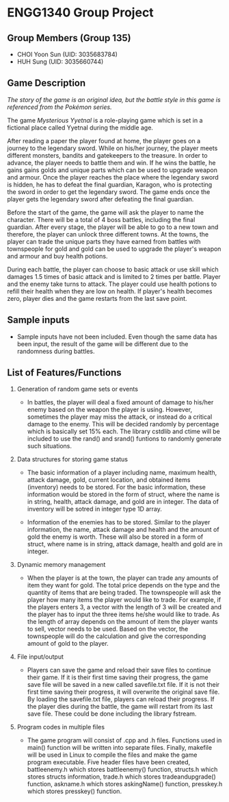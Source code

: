 # ENGG1340 Group Project
## Group Members (Group 135)
- CHOI Yoon Sun (UID: 3035683784)
- HUH Sung (UID: 3035660744)

## Game Description
*The story of the game is an original idea, but the battle style in this game is referenced from the Pokémon series.*

The game *Mysterious Yyetnal* is a role-playing game which is set in a fictional place called Yyetnal during the middle age.

After reading a paper the player found at home, the player goes on a journey to the legendary sword. While on his/her journey, the player meets different monsters, bandits and gatekeepers to the treasure. In order to advance, the player needs to battle them and win. If he wins the battle, he gains gains golds and unique parts which can be used to upgrade weapon and armour. Once the player reaches the place where the legendary sword is hidden, he has to defeat the final guardian, Karagon, who is protecting the sword in order to get the legendary sword. The game ends once the player gets the legendary sword after defeating the final guardian.

Before the start of the game, the game will ask the player to name the character. There will be a total of 4 boss battles, including the final guardian. After every stage, the player will be able to go to a new town and therefore, the player can unlock three different towns. At the towns, the player can trade the unique parts they have earned from battles with townspeople for gold and gold can be used to upgrade the player's weapon and armour and buy health potions.

During each battle, the player can choose to basic attack or use skill which damages 1.5 times of basic attack and is limited to 2 times per battle. Player and the enemy take turns to attack. The player could use health potions to refill their health when they are low on health. If player's health becomes zero, player dies and the game restarts from the last save point. 

## Sample inputs
   - Sample inputs have not been included. Even though the same data has been input, the result of the game will be different due to the randomness during battles. 

## List of Features/Functions
1. Generation of random game sets or events
   - In battles, the player will deal a fixed amount of damage to his/her enemy based on the weapon the player is using. However, sometimes the player may miss the attack, or instead do a critical damage to the enemy. This will be decided randomly by percentage which is basically set 15% each. The library cstdlib and ctime will be included to use the rand() and srand() funtions to randomly generate such situations.

2. Data structures for storing game status
   - The basic information of a player including name, maximum health, attack damage, gold, current location, and obtained items (inventory) needs to be stored. For the basic information, these information would be stored in the form of struct, where the name is in string, health, attack damage, and gold are in integer. The data of inventory will be sotred in integer type 1D array.
   
   - Information of the enemies has to be stored. Similar to the player information, the name, attack damage and health and the amount of gold the enemy is worth. These will also be stored in a form of struct, where name is in string, attack damage, health and gold are in integer.
   
3. Dynamic memory management
   - When the player is at the town, the player can trade any amounts of item they want for gold. The total price depends on the type and the quantity of items that are being traded. The townspeople will ask the player how many items the player would like to trade. For example, if the players enters 3, a vector with the length of 3 will be created and the player has to input the three items he/she would like to trade. As the length of array depends on the amount of item the player wants to sell, vector needs to be used. Based on the vector, the townspeople will do the calculation and give the corresponding amount of gold to the player.
   
4. File input/output
   - Players can save the game and reload their save files to continue their game. If it is their first time saving their progress, the game save file will be saved in a new called savefile.txt file. If it is not their first time saving their progress, it will overwrite the original save file. By loading the savefile.txt file, players can reload their progress. If the player dies during the battle, the game will restart from its last save file. These could be done including the library fstream. 

5. Program codes in multiple files
   - The game program will consist of .cpp and .h files. Functions used in main() function will be written into separate files. Finally, makefile will be used in Linux to compile the files and make the game program executable. Five header files have been created, battleenemy.h which stores battleenemy() function, structs.h which stores structs information, trade.h which stores tradeandupgrade() function, askname.h which stores askingName() function, presskey.h which stores presskey() function.
